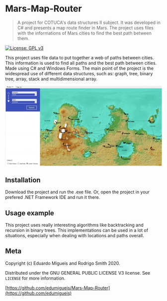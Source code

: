 # Mars-Map-Router
> A project for COTUCA's data structures II subject. It was developed in C# and presents a map route finder in Mars. The project uses files with the informations of Mars cities to find the best path between them.

[![License: GPL v3](https://img.shields.io/badge/License-GPLv3-blue.svg)](https://www.gnu.org/licenses/gpl-3.0)

This project uses file data to put together a web of paths between cities. This information is used to find all paths and the best path between cities. Made using C# and Windows Forms. The main point of the project is the widespread use of different data structures, such as: graph, tree, binary tree, array, stack and multidimensional array.

![](header.png)

## Installation

Download the project and run the .exe file. Or, open the project in your prefered .NET Framework IDE and run it there. 

## Usage example

This project uses really interesting algorithms like backtracking and recursion in binary trees. This implementations can be used in a lot of situations, especially when dealing with locations and paths overall.

## Meta

Copyright (c) Eduardo Migueis and Rodrigo Smith 2020.

Distributed under the GNU GENERAL PUBLIC LICENSE V3 license. See ``LICENSE`` for more information.

[https://github.com/edumigueis/Mars-Map-Router](https://github.com/edumigueis)